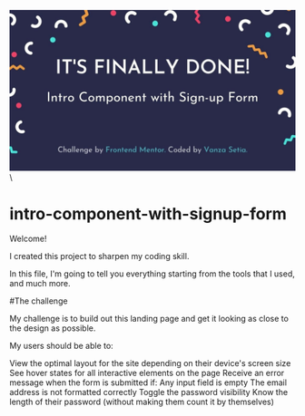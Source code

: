 

![Alt text](https://github.com/parisaghm/intro-component-with-signup-form/blob/master/banner.jpg)\
# intro-component-with-signup-form
Welcome!

I created this project to sharpen my coding skill.

In this file, I'm going to tell you everything starting from the tools that I used, and much more.

#The challenge

My challenge is to build out this landing page and get it looking as close to the design as possible.

My users should be able to:

View the optimal layout for the site depending on their device's screen size
See hover states for all interactive elements on the page
Receive an error message when the form is submitted if:
Any input field is empty
The email address is not formatted correctly
Toggle the password visibility
Know the length of their password (without making them count it by themselves)

